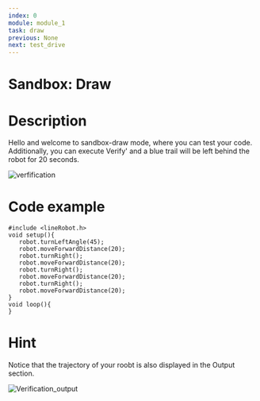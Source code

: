 ```yaml
---
index: 0
module: module_1
task: draw
previous: None
next: test_drive
---
```

# Sandbox: Draw


# Description
Hello and welcome to sandbox-draw mode, where you can test your code. Additionally, you can execute Verify' and a blue trail will be left behind the robot for 20 seconds.

![verfification](https://github.com/autolab-fi/line-robot-curriculum/assets/13139586/ca70754f-2cbf-4e1f-b4b0-c3497fc658e4)

# Code example
```
#include <lineRobot.h>
void setup(){
   robot.turnLeftAngle(45);
   robot.moveForwardDistance(20);
   robot.turnRight();
   robot.moveForwardDistance(20);
   robot.turnRight();
   robot.moveForwardDistance(20);
   robot.turnRight();
   robot.moveForwardDistance(20);
}
void loop(){
}
```

# Hint 
Notice that the trajectory of your roobt is also displayed in the Output section.

![Verification_output](https://github.com/autolab-fi/line-robot-curriculum/assets/13139586/2ed60da4-7158-43a8-894d-824ec26e6eab)


